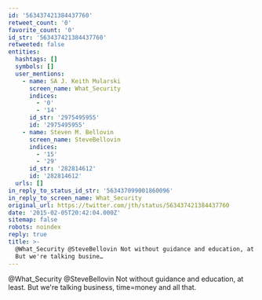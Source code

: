 ```yaml
---
id: '563437421384437760'
retweet_count: '0'
favorite_count: '0'
id_str: '563437421384437760'
retweeted: false
entities:
  hashtags: []
  symbols: []
  user_mentions:
    - name: SA J. Keith Mularski
      screen_name: What_Security
      indices:
        - '0'
        - '14'
      id_str: '2975495955'
      id: '2975495955'
    - name: Steven M. Bellovin
      screen_name: SteveBellovin
      indices:
        - '15'
        - '29'
      id_str: '282814612'
      id: '282814612'
  urls: []
in_reply_to_status_id_str: '563437099001860096'
in_reply_to_screen_name: What_Security
original_url: https://twitter.com/jth/status/563437421384437760
date: '2015-02-05T20:42:04.000Z'
sitemap: false
robots: noindex
reply: true
title: >-
  @What_Security @SteveBellovin Not without guidance and education, at least.
  But we're talking busine…
---
```


@What_Security @SteveBellovin Not without guidance and education, at least. But we're talking business, time=money and all that.